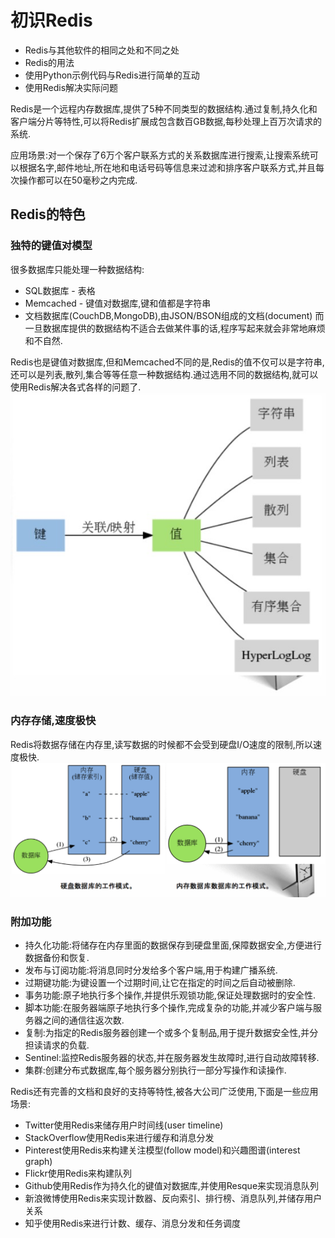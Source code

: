 # 初识Redis
* Redis与其他软件的相同之处和不同之处
* Redis的用法
* 使用Python示例代码与Redis进行简单的互动
* 使用Redis解决实际问题

Redis是一个远程内存数据库,提供了5种不同类型的数据结构.通过复制,持久化和客户端分片等特性,可以将Redis扩展成包含数百GB数据,每秒处理上百万次请求的系统.

应用场景:对一个保存了6万个客户联系方式的关系数据库进行搜索,让搜索系统可以根据名字,邮件地址,所在地和电话号码等信息来过滤和排序客户联系方式,并且每次操作都可以在50毫秒之内完成.

## Redis的特色
### 独特的键值对模型
很多数据库只能处理一种数据结构:
* SQL数据库 - 表格
* Memcached - 键值对数据库,键和值都是字符串
* 文档数据库(CouchDB,MongoDB),由JSON/BSON组成的文档(document)
而一旦数据库提供的数据结构不适合去做某件事的话,程序写起来就会非常地麻烦和不自然.

Redis也是键值对数据库,但和Memcached不同的是,Redis的值不仅可以是字符串,还可以是列表,散列,集合等等任意一种数据结构.通过选用不同的数据结构,就可以使用Redis解决各式各样的问题了.
![数据结构](123123.png)
### 内存存储,速度极快
Redis将数据存储在内存里,读写数据的时候都不会受到硬盘I/O速度的限制,所以速度极快.
![内存存储](Snip20160705_1.png)
### 附加功能
* 持久化功能:将储存在内存里面的数据保存到硬盘里面,保障数据安全,方便进行数据备份和恢复.
* 发布与订阅功能:将消息同时分发给多个客户端,用于构建广播系统.
* 过期键功能:为键设置一个过期时间,让它在指定的时间之后自动被删除.
* 事务功能:原子地执行多个操作,并提供乐观锁功能,保证处理数据时的安全性.
* 脚本功能:在服务器端原子地执行多个操作,完成复杂的功能,并减少客户端与服务器之间的通信往返次数.
* 复制:为指定的Redis服务器创建一个或多个复制品,用于提升数据安全性,并分担读请求的负载.
* Sentinel:监控Redis服务器的状态,并在服务器发生故障时,进行自动故障转移.
* 集群:创建分布式数据库,每个服务器分别执行一部分写操作和读操作.

Redis还有完善的文档和良好的支持等特性,被各大公司广泛使用,下面是一些应用场景:
* Twitter使用Redis来储存用户时间线(user timeline)
* StackOverflow使用Redis来进行缓存和消息分发
* Pinterest使用Redis来构建关注模型(follow model)和兴趣图谱(interest graph)
* Flickr使用Redis来构建队列
* Github使用Redis作为持久化的键值对数据库,并使用Resque来实现消息队列
* 新浪微博使用Redis来实现计数器、反向索引、排行榜、消息队列,并储存用户关系
* 知乎使用Redis来进行计数、缓存、消息分发和任务调度
